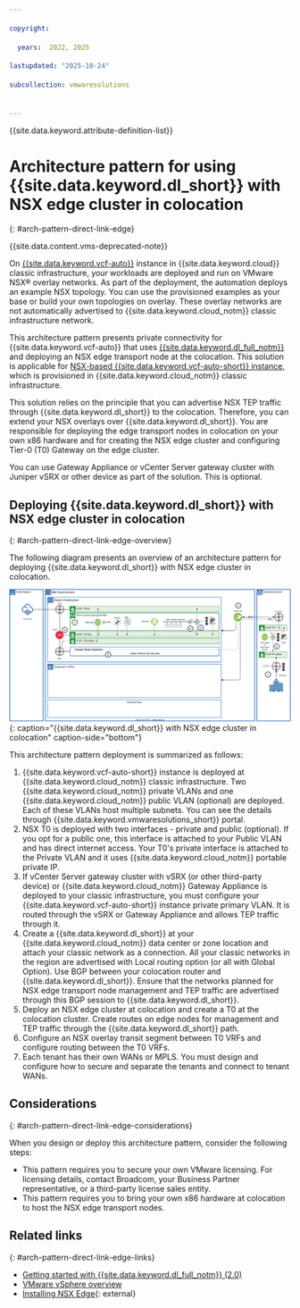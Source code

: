 ```yaml
---

copyright:

  years:  2022, 2025

lastupdated: "2025-10-24"

subcollection: vmwaresolutions


---
```


{{site.data.keyword.attribute-definition-list}}

# Architecture pattern for using {{site.data.keyword.dl_short}} with NSX edge cluster in colocation
{: #arch-pattern-direct-link-edge}

{{site.data.content.vms-deprecated-note}}

On [{{site.data.keyword.vcf-auto}}](/docs/vmwaresolutions?topic=vmwaresolutions-vc_vcenterserveroverview) instance in {{site.data.keyword.cloud}} classic infrastructure, your workloads are deployed and run on VMware NSX® overlay networks. As part of the deployment, the automation deploys an example NSX topology. You can use the provisioned examples as your base or build your own topologies on overlay. These overlay networks are not automatically advertised to {{site.data.keyword.cloud_notm}} classic infrastructure network.

This architecture pattern presents private connectivity for {{site.data.keyword.vcf-auto}} that uses [{{site.data.keyword.dl_full_notm}}](/docs/dl?topic=dl-dl-about) and deploying an NSX edge transport node at the colocation. This solution is applicable for [NSX-based {{site.data.keyword.vcf-auto-short}} instance](/docs/vmwaresolutions?topic=vmwaresolutions-vc_vcenterserveroverview), which is provisioned in {{site.data.keyword.cloud_notm}} classic infrastructure.

This solution relies on the principle that you can advertise NSX TEP traffic through {{site.data.keyword.dl_short}} to the colocation. Therefore, you can extend your NSX overlays over {{site.data.keyword.dl_short}}. You are responsible for deploying the edge transport nodes in colocation on your own x86 hardware and for creating the NSX edge cluster and configuring Tier-0 (T0) Gateway on the edge cluster.

You can use Gateway Appliance or vCenter Server gateway cluster with Juniper vSRX or other device as part of the solution. This is optional.

## Deploying {{site.data.keyword.dl_short}} with NSX edge cluster in colocation
{: #arch-pattern-direct-link-edge-overview}

The following diagram presents an overview of an architecture pattern for deploying {{site.data.keyword.dl_short}} with NSX edge cluster in colocation.

![{{site.data.keyword.dl_short}} with NSX edge cluster in colocation](../../images/arch-pattern-vcs-nsx-t-direct-link-edge.svg "{{site.data.keyword.dl_short}} with NSX edge cluster in colocation."){: caption="{{site.data.keyword.dl_short}} with NSX edge cluster in colocation" caption-side="bottom"}

This architecture pattern deployment is summarized as follows:

1. {{site.data.keyword.vcf-auto-short}} instance is deployed at {{site.data.keyword.cloud_notm}} classic infrastructure. Two {{site.data.keyword.cloud_notm}} private VLANs and one {{site.data.keyword.cloud_notm}} public VLAN (optional) are deployed. Each of these VLANs host multiple subnets. You can see the details through {{site.data.keyword.vmwaresolutions_short}} portal.
2. NSX T0 is deployed with two interfaces - private and public (optional). If you opt for a public one, this interface is attached to your Public VLAN and has direct internet access. Your T0's private interface is attached to the Private VLAN and it uses {{site.data.keyword.cloud_notm}} portable private IP.
3. If vCenter Server gateway cluster with vSRX (or other third-party device) or {{site.data.keyword.cloud_notm}} Gateway Appliance is deployed to your classic infrastructure, you must configure your {{site.data.keyword.vcf-auto-short}} instance private primary VLAN. It is routed through the vSRX or Gateway Appliance and allows TEP traffic through it.
4. Create a {{site.data.keyword.dl_short}} at your {{site.data.keyword.cloud_notm}} data center or zone location and attach your classic network as a connection. All your classic networks in the region are advertised with Local routing option (or all with Global Option). Use BGP between your colocation router and {{site.data.keyword.dl_short}}. Ensure that the networks planned for NSX edge transport node management and TEP traffic are advertised through this BGP session to {{site.data.keyword.dl_short}}.
5. Deploy an NSX edge cluster at colocation and create a T0 at the colocation cluster. Create routes on edge nodes for management and TEP traffic through the {{site.data.keyword.dl_short}} path.
6. Configure an NSX overlay transit segment between T0 VRFs and configure routing between the T0 VRFs.
7. Each tenant has their own WANs or MPLS. You must design and configure how to secure and separate the tenants and connect to tenant WANs.

## Considerations
{: #arch-pattern-direct-link-edge-considerations}

When you design or deploy this architecture pattern, consider the following steps:

* This pattern requires you to secure your own VMware licensing. For licensing details, contact Broadcom, your Business Partner representative, or a third-party license sales entity.
* This pattern requires you to bring your own x86 hardware at colocation to host the NSX edge transport nodes.

## Related links
{: #arch-pattern-direct-link-edge-links}

* [Getting started with {{site.data.keyword.dl_full_notm}} (2.0)](/docs/dl?topic=dl-get-started-with-ibm-cloud-dl)
* [VMware vSphere overview](/docs/vmwaresolutions?topic=vmwaresolutions-vs_vsphereoverview)
* [Installing NSX Edge](https://techdocs.broadcom.com/us/en/vmware-cis/nsx/vmware-nsx/4-2/installation-guide/installing-nsx-edge.html){: external}
